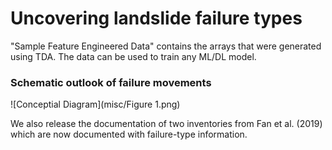 # Uncovering landslide failure types

"Sample Feature Engineered Data" contains the arrays that were generated using TDA. The data can be used to train any ML/DL model. 

### Schematic outlook of failure movements
![Conceptial Diagram](misc/Figure 1.png)

We also release the documentation of two inventories from Fan et al. (2019) which are now documented with failure-type information.
